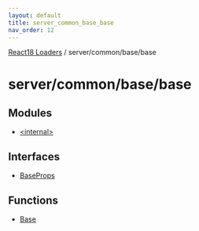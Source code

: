 ```yaml
---
layout: default
title: server_common_base_base
nav_order: 12
---
```


[React18 Loaders](../modules.md) / server/common/base/base

# server/common/base/base

## Modules

- [\<internal\>](server_common_base_base._internal_.md)

## Interfaces

- [BaseProps](../interfaces/server_common_base_base.BaseProps.md)

## Functions

- [Base](../functions/server_common_base_base.Base.md)
